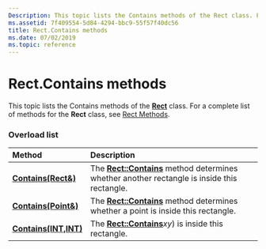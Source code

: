 ```yaml
---
Description: This topic lists the Contains methods of the Rect class. For a complete list of methods for the Rect class, see Rect Methods.
ms.assetid: 7f409554-5d84-4294-bbc9-55f57f40dc56
title: Rect.Contains methods
ms.date: 07/02/2019
ms.topic: reference
---
```


# Rect.Contains methods

This topic lists the Contains methods of the [**Rect**](/windows/win32/api/gdiplustypes/nl-gdiplustypes-rect) class. For a complete list of methods for the **Rect** class, see [Rect Methods](-gdiplus-class-rect-methods.md).

### Overload list



| Method                                                         | Description                                                                                                                                       |
|:---------------------------------------------------------------|:--------------------------------------------------------------------------------------------------------------------------------------------------|
| [**Contains(Rect&)**](/windows/win32/api/gdiplustypes/nf-gdiplustypes-rect-contains(inrect_))  | The [**Rect::Contains**](/windows/win32/api/gdiplustypes/nf-gdiplustypes-rect-contains(inrect_)) method determines whether another rectangle is inside this rectangle.<br/> |
| [**Contains(Point&)**](/windows/win32/api/gdiplustypes/nf-gdiplustypes-rect-contains(inconstpoint_))   | The [**Rect::Contains**](/windows/win32/api/gdiplustypes/nf-gdiplustypes-rect-contains(inconstpoint_)) method determines whether a point is inside this rectangle.<br/>             |
| [**Contains(INT,INT)**](/previous-versions//ms534986(v=vs.85)) | The [**Rect::Contains**](/previous-versions//ms534986(v=vs.85))*xy*) is inside this rectangle.<br/>                                         |



 

 